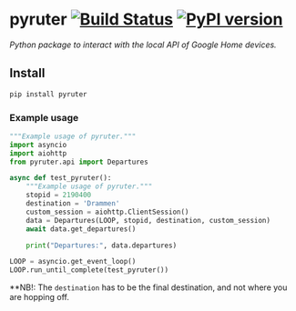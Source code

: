 # pyruter [![Build Status](https://travis-ci.org/ludeeus/pyruter.svg?branch=master)](https://travis-ci.org/ludeeus/pyruter) [![PyPI version](https://badge.fury.io/py/pyruter.svg)](https://badge.fury.io/py/pyruter)

_Python package to interact with the local API of Google Home devices._

## Install

```bash
pip install pyruter
```

### Example usage

```python
"""Example usage of pyruter."""
import asyncio
import aiohttp
from pyruter.api import Departures

async def test_pyruter():
    """Example usage of pyruter."""
    stopid = 2190400
    destination = 'Drammen'
    custom_session = aiohttp.ClientSession()
    data = Departures(LOOP, stopid, destination, custom_session)
    await data.get_departures()

    print("Departures:", data.departures)

LOOP = asyncio.get_event_loop()
LOOP.run_until_complete(test_pyruter())
```

**NB!: The `destination` has to be the final destination, and not where you are hopping off.